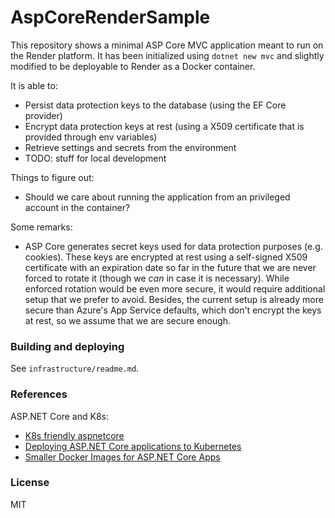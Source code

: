 # AspCoreRenderSample

This repository shows a minimal ASP Core MVC application meant to run on the Render platform.
It has been initialized using `dotnet new mvc` and slightly modified to be deployable to
Render as a Docker container.

It is able to:

* Persist data protection keys to the database (using the EF Core provider)
* Encrypt data protection keys at rest (using a X509 certificate that is provided through env variables)
* Retrieve settings and secrets from the environment
* TODO: stuff for local development

Things to figure out:

* Should we care about running the application from an privileged account in the container?

Some remarks:

* ASP Core generates secret keys used for data protection purposes (e.g. cookies). These keys are encrypted at rest using a self-signed X509 certificate with an expiration date so far in the future that we are never forced to rotate it (though we _can_ in case it is necessary). While enforced rotation would be even more secure, it would require additional setup that we prefer to avoid. Besides, the current setup is already more secure than Azure's App Service defaults, which don't encrypt the keys at rest, so we assume that we are secure enough.

### Building and deploying

See `infrastructure/readme.md`.

### References

ASP.NET Core and K8s:

* [K8s friendly aspnetcore](https://github.com/Lybecker/k8s-friendly-aspnetcore)
* [Deploying ASP.NET Core applications to Kubernetes](https://andrewlock.net/deploying-asp-net-core-applications-to-kubernetes-part-1-an-introduction-to-kubernetes/)
* [Smaller Docker Images for ASP.NET Core Apps](https://itnext.io/smaller-docker-images-for-asp-net-core-apps-bee4a8fd1277)

### License

MIT
